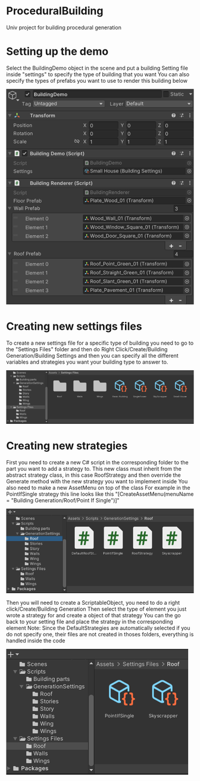 # ProceduralBuilding
Univ project for building procedural generation


Setting up the demo
=============
Select the BuildingDemo object in the scene and put a building Setting file inside "settings" to specify the type of building that you want
You can also specify the types of prefabs you want to use to render this building below

![Alt text](ReadmeImages/BuildingDemo.PNG)

Creating new settings files
=============
To create a new settings file for a specific type of building you need to go to the "Settings Files" folder and then do Right Click/Create/Building Generation/Building Settings and then you can specify all the different variables and strategies you want your building type to answer to.

![Alt text](ReadmeImages/Settings.PNG)

Creating new strategies
=============
First you need to create a new C# script in the corresponding folder to the part you want to add a strategy to.
This new class must inherit from the abstract strategy class, in this case RoofStrategy and then override the Generate method with the new strategy you want to implement inside
You also need to make a new AssetMenu on top of the class
For example in the PointIfSingle strategy this line looks like this "[CreateAssetMenu(menuName = "Building Generation/Roof/Point If Single")]"

![Alt text](ReadmeImages/Strategies.PNG)

Then you will need to create a ScriptableObject, you need to do a right click/Create/Building Generation Then select the type of element you just wrote a strategy for and create a object of that strategy
You can the go back to your setting file and place the strategy in the corresponding element
Note: Since the DefaultStrategies are automatically selected if you do not specify one, their files are not created in thoses folders, everything is handled inside the code

![Alt text](ReadmeImages/StrategiesScriptable.PNG)
